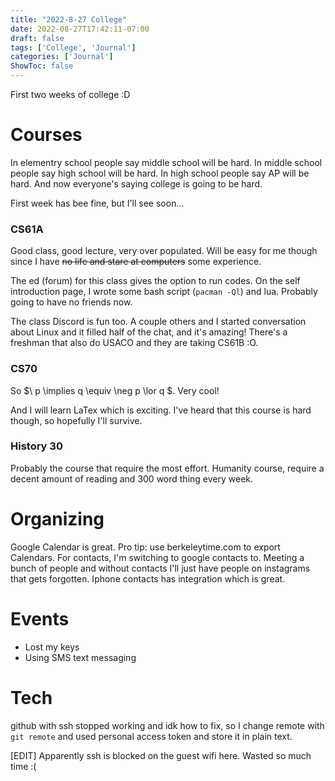 ```yaml
---
title: "2022-8-27 College"
date: 2022-08-27T17:42:11-07:00
draft: false
tags: ['College', 'Journal']
categories: ['Journal']
ShowToc: false
---
```


First two weeks of college :D

# Courses
In elementry school people say middle school will be hard. In middle school people say high school will be hard. In high school people say AP will be hard. And now everyone's saying college is going to be hard.

First week has bee fine, but I'll see soon...

### CS61A
Good class, good lecture, very over populated. Will be easy for me though since I have ~~no life and stare at computers~~ some experience.

The ed (forum) for this class gives the option to run codes. On the self introduction page, I wrote some bash script (`pacman -Ql`) and lua. Probably going to have no friends now.

The class Discord is fun too.  A couple others and I started conversation about Linux and it filled half of the chat, and it's amazing! There's a freshman that also do USACO and they are taking CS61B :O.

### CS70
So $\ p \implies q \equiv \neg p \lor q $. Very cool!

And I will learn LaTex which is exciting. I've heard that this course is hard though, so hopefully I'll survive.

### History 30
Probably the course that require the most effort. Humanity course, require a decent amount of reading and 300 word thing every week.

# Organizing
Google Calendar is great. Pro tip: use berkeleytime.com to export Calendars. For contacts, I'm switching to google contacts to. Meeting a bunch of people and without contacts I'll just have people on instagrams that gets forgotten. Iphone contacts has integration which is great.

# Events
- Lost my keys
- Using SMS text messaging

# Tech
github with ssh stopped working and idk how to fix, so I change remote with `git remote` and used personal access token and store it in plain text.

[EDIT] Apparently ssh is blocked on the guest wifi here. Wasted so much time :(
